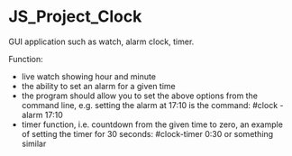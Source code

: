 # JS_Project_Clock

GUI application such as watch, alarm clock, timer.

Function:
- live watch showing hour and minute
- the ability to set an alarm for a given time
- the program should allow you to set the above options from the command line, e.g. setting the alarm at 17:10 is the command:
#clock -alarm 17:10
- timer function, i.e. countdown from the given time to zero, an example of setting the timer for 30 seconds:
#clock-timer 0:30
or something similar
